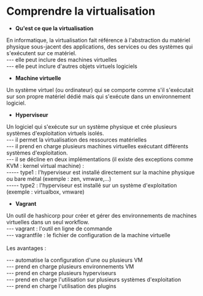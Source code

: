 # Comprendre la virtualisation

- **Qu'est ce que la virtualisation**

En informatique, la virtualisation fait référence à l'abstraction du matériel physique sous-jacent des applications, des services ou des systèmes qui s'exécutent sur ce matériel.
<br>
--- elle peut inclure des machines virtuelles <br>
--- elle peut inclure d'autres objets virtuels logiciels

- **Machine virtuelle**

Un système virtuel (ou ordinateur) qui se comporte comme s'il s'exécutait sur son propre matériel dédié mais qui s'exécute dans un environnement logiciel.

- **Hyperviseur**

Un logiciel qui s'exécute sur un système physique et crée plusieurs systèmes d'exploitation virtuels isolés. 
<br>
--- il permet la virtualisation des ressources matérielles <br>
--- il prend en charge plusieurs machines virtuelles exécutant différents systèmes d'exploitation. <br>
--- il se décline en deux implémentations (il existe des exceptions comme KVM : kernel virtual machine) : <br>
----- type1 : l'hyperviseur est installé directement sur la machine physique ou bare métal (exemple : zen, vmware,...)<br>
----- type2 : l'hyperviseur est installé sur un système d'exploitation (exemple : virtualbox, vmware)

- **Vagrant** 

Un outil de hashicorp pour créer et gérer des environnements de machines virtuelles dans un seul workflow. <br>
--- vagrant : l'outil en ligne de commande <br>
--- vagrantfile : le fichier de configuration de la machine virtuelle <br>
<br>
Les avantages : <br>

--- automatise la configuration d'une ou plusieurs VM <br>
--- prend en charge plusieurs environnements VM <br>
--- prend en charge plusieurs hyperviseurs <br>
--- prend en charge l'utilisation sur plusieurs systèmes d'exploitation <br>
--- prend en charge l'utilisation des plugins